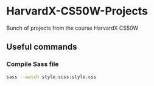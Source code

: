 # HarvardX-CS50W-Projects

Bunch of projects from the course HarvardX CS50W

## Useful commands

### Compile Sass file

```bash
sass --watch style.scss:style.css
```
